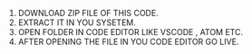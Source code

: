 1. DOWNLOAD ZIP FILE OF THIS CODE.
2. EXTRACT IT IN YOU SYSETEM.
3. OPEN FOLDER IN CODE EDITOR LIKE VSCODE , ATOM ETC.
4. AFTER OPENING THE FILE IN YOU CODE EDITOR GO LIVE.
